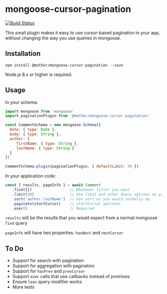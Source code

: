 # mongoose-cursor-pagination

[![Build Status](https://travis-ci.org/mother/mongoose-cursor-pagination.svg?branch=master)](https://travis-ci.org/mother/mongoose-cursor-pagination)

This small plugin makes it easy to use cursor-based pagination in your app, without changing the way you use queries in mongoose.

## Installation

```npm install @mother/mongoose-cursor-pagination --save```

Node.js 8.x or higher is required.

## Usage

In your schema:

```javascript
import mongoose from 'mongoose'
import paginationPlugin from '@mother/mongoose-cursor-pagination'

const CommentSchema = new mongoose.Schema({
  date: { type: Date },
  body: { type: String },
  author: {
     firstName: { type: String },
     lastName: { type: String }
  }
})

CommentSchema.plugin(paginationPlugin, { defaultLimit: 50 })
```

In your application code:

```javascript
const { results, pageInfo } = await Comment
   .find({})                 // Whatever filter you want
   .limit(30)                // Use limit and other Query options as you normally would
   .sort('author.lastName')  // Use sort as you would normally do
   .paginate(startCursor)    // startCursor optional
   .exec()                   // Required
```

`results` will be the results that you would expect from a normal mongoose `find` query

`pageInfo` will have two properties: `hasNext` and `nextCursor`

## To Do
- Support for search with pagination
- Support for aggregation with pagination
- Support for `hasPrev` and `prevCursor`
- Support `exec` calls that use callbacks instead of promises
- Ensure `lean` query modifier works
- More tests
